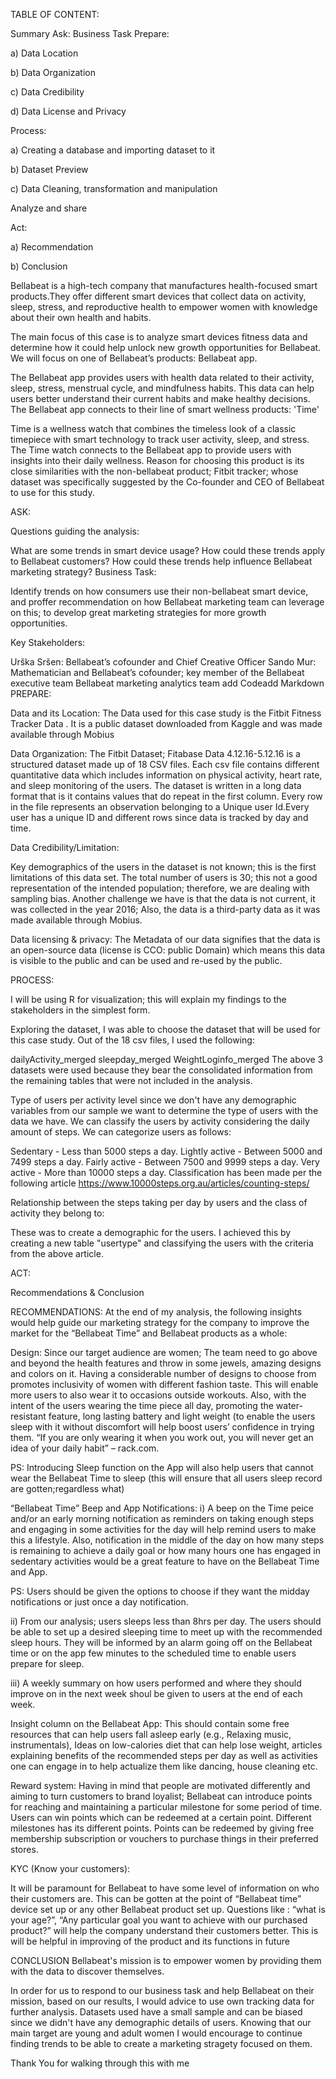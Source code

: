 
TABLE OF CONTENT:

Summary Ask: Business Task Prepare:

a) Data Location

b) Data Organization

c) Data Credibility

d) Data License and Privacy

Process:

a) Creating a database and importing dataset to it

b) Dataset Preview

c) Data Cleaning, transformation and manipulation

Analyze and share

Act:

a) Recommendation

b) Conclusion


Bellabeat is a high-tech company that manufactures health-focused smart products.They offer different smart devices that collect data on activity, sleep, stress, and reproductive health to empower women with knowledge about their own health and habits.

The main focus of this case is to analyze smart devices fitness data and determine how it could help unlock new growth opportunities for Bellabeat. We will focus on one of Bellabeat’s products: Bellabeat app.

The Bellabeat app provides users with health data related to their activity, sleep, stress, menstrual cycle, and mindfulness habits. This data can help users better understand their current habits and make healthy decisions. The Bellabeat app connects to their line of smart wellness products: 'Time'


Time is a wellness watch that combines the timeless look of a classic timepiece with smart technology to track user activity, sleep, and stress. The Time watch connects to the Bellabeat app to provide users with insights into their daily wellness. Reason for choosing this product is its close similarities with the non-bellabeat product; Fitbit tracker; whose dataset was specifically suggested by the Co-founder and CEO of Bellabeat to use for this study.

ASK:

Questions guiding the analysis:

What are some trends in smart device usage?
How could these trends apply to Bellabeat customers?
How could these trends help influence Bellabeat marketing strategy?
Business Task:

Identify trends on how consumers use their non-bellabeat smart device, and proffer recommendation on how Bellabeat marketing team can leverage on this; to develop great marketing strategies for more growth opportunities.

Key Stakeholders:

Urška Sršen: Bellabeat’s cofounder and Chief Creative Officer
Sando Mur: Mathematician and Bellabeat’s cofounder; key member of the Bellabeat executive team
Bellabeat marketing analytics team
add Codeadd Markdown
PREPARE:

Data and its Location: The Data used for this case study is the Fitbit Fitness Tracker Data . It is a public dataset downloaded from Kaggle and was made available through Mobius

Data Organization: The Fitbit Dataset; Fitabase Data 4.12.16-5.12.16 is a structured dataset made up of 18 CSV files. Each csv file contains different quantitative data which includes information on physical activity, heart rate, and sleep monitoring of the users. The dataset is written in a long data format that is it contains values that do repeat in the first column. Every row in the file represents an observation belonging to a Unique user Id.Every user has a unique ID and different rows since data is tracked by day and time.

Data Credibility/Limitation:

Key demographics of the users in the dataset is not known; this is the first limitations of this data set. The total number of users is 30; this not a good representation of the intended population; therefore, we are dealing with sampling bias. Another challenge we have is that the data is not current, it was collected in the year 2016; Also, the data is a third-party data as it was made available through Mobius.

Data licensing & privacy: The Metadata of our data signifies that the data is an open-source data (license is CCO: public Domain) which means this data is visible to the public and can be used and re-used by the public.


PROCESS:

I will be using  R for visualization; this will explain my findings to the stakeholders in the simplest form.

Exploring the dataset, I was able to choose the dataset that will be used for this case study. Out of the 18 csv files, I used the following:

dailyActivity_merged
sleepday_merged
WeightLoginfo_merged The above 3 datasets were used because they bear the consolidated information from the remaining tables that were not included in the analysis.


Type of users per activity level
since we don't have any demographic variables from our sample we want to determine the type of users with the data we have. We can classify the users by activity considering the daily amount of steps. We can categorize users as follows:

Sedentary - Less than 5000 steps a day. Lightly active - Between 5000 and 7499 steps a day. Fairly active - Between 7500 and 9999 steps a day. Very active - More than 10000 steps a day. Classification has been made per the following article https://www.10000steps.org.au/articles/counting-steps/


Relationship between the steps taking per day by users and the class of activity they belong to:

These was to create a demographic for the users. I achieved this by creating a new table "usertype" and classifying the users with the criteria from the above article.

ACT:

Recommendations & Conclusion


RECOMMENDATIONS: At the end of my analysis, the following insights would help guide our marketing strategy for the company to improve the market for the “Bellabeat Time” and Bellabeat products as a whole:

Design: Since our target audience are women; The team need to go above and beyond the health features and throw in some jewels, amazing designs and colors on it. Having a considerable number of designs to choose from promotes inclusivity of women with different fashion taste. This will enable more users to also wear it to occasions outside workouts. Also, with the intent of the users wearing the time piece all day, promoting the water-resistant feature, long lasting battery and light weight (to enable the users sleep with it without discomfort will help boost users’ confidence in trying them.
“If you are only wearing it when you work out, you will never get an idea of your daily habit” – rack.com.

PS: Introducing Sleep function on the App will also help users that cannot wear the Bellabeat Time to sleep (this will ensure that all users sleep record are gotten;regardless what)

“Bellabeat Time” Beep and App Notifications:
i) A beep on the Time peice and/or an early morning notification as reminders on taking enough steps and engaging in some activities for the day will help remind users to make this a lifestyle. Also, notification in the middle of the day on how many steps is remaining to achieve a daily goal or how many hours one has engaged in sedentary activities would be a great feature to have on the Bellabeat Time and App.

PS: Users should be given the options to choose if they want the midday notifications or just once a day notification.

ii) From our analysis; users sleeps less than 8hrs per day. The users should be able to set up a desired sleeping time to meet up with the recommended sleep hours. They will be informed by an alarm going off on the Bellabeat time or on the app few minutes to the scheduled time to enable users prepare for sleep.

iii) A weekly summary on how users performed and where they should improve on in the next week shoul be given to users at the end of each week.

Insight column on the Bellabeat App:
This should contain some free resources that can help users fall asleep early (e.g., Relaxing music, instrumentals), Ideas on low-calories diet that can help lose weight, articles explaining benefits of the recommended steps per day as well as activities one can engage in to help actualize them like dancing, house cleaning etc.

Reward system: Having in mind that people are motivated differently and aiming to turn customers to brand loyalist; Bellabeat can introduce points for reaching and maintaining a particular milestone for some period of time. Users can win points which can be redeemed at a certain point. Different milestones has its different points. Points can be redeemed by giving free membership subscription or vouchers to purchase things in their preferred stores.

KYC (Know your customers):

It will be paramount for Bellabeat to have some level of information on who their customers are. This can be gotten at the point of “Bellabeat time” device set up or any other Bellabeat product set up. Questions like : “what is your age?”, “Any particular goal you want to achieve with our purchased product?” will help the company understand their customers better. This is will be helpful in improving of the product and its functions in future


CONCLUSION Bellabeat's mission is to empower women by providing them with the data to discover themselves.

In order for us to respond to our business task and help Bellabeat on their mission, based on our results, I would advice to use own tracking data for further analysis. Datasets used have a small sample and can be biased since we didn't have any demographic details of users. Knowing that our main target are young and adult women I would encourage to continue finding trends to be able to create a marketing stragety focused on them.

Thank You for walking through this with me
